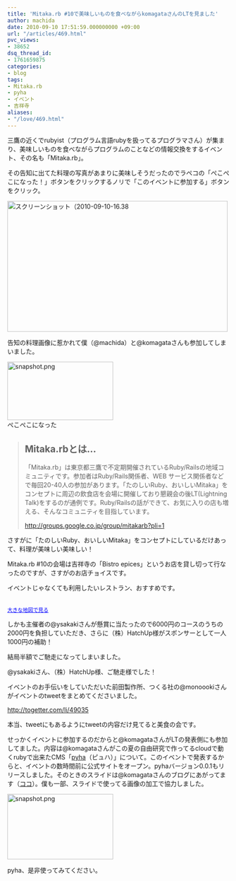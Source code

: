 ```yaml
---
title: 'Mitaka.rb #10で美味しいものを食べながらkomagataさんのLTを見ました'
author: machida
date: 2010-09-10 17:51:59.000000000 +09:00
url: "/articles/469.html"
pvc_views:
- 38652
dsq_thread_id:
- 1761659875
categories:
- blog
tags:
- Mitaka.rb
- pyha
- イベント
- 吉祥寺
aliases:
- "/love/469.html"
---
```

三鷹の近くでrubyist（プログラム言語rubyを扱ってるプログラマさん）が集まり、美味しいものを食べながらプログラムのことなどの情報交換をするイベント、その名も「Mitaka.rb」。

その告知に出てた料理の写真があまりに美味しそうだったのでラペコの「ぺこぺこになった！」ボタンをクリックするノリで「このイベントに参加する」ボタンをクリック。


  <img src="http://farm5.static.flickr.com/4108/4976417418_ac6420ea2e.jpg" width="500" height="296" alt="スクリーンショット（2010-09-10-16.38" />


告知の料理画像に惹かれて僕（@machida）と@komagataさんも参加してしまいました。


  <img src="http://farm5.static.flickr.com/4089/4976430616_4020db7305_m.jpg" width="240" height="132" alt="snapshot.png" /><br />ぺこぺこになった


> ## Mitaka.rbとは…
> 
> 「Mitaka.rb」は東京都三鷹で不定期開催されているRuby/Railsの地域コミュニティです。参加者はRuby/Rails関係者、WEB サービス関係者などで毎回20-40人の参加があります。「たのしいRuby、おいしいMitaka」をコンセプトに周辺の飲食店を会場に開催しており懇親会の後LT(Lightning Talk)をするのが通例です。Ruby/Railsの話ができて、お気に入りの店も増える、そんなコミュニティを目指しています。
> 
> <http://groups.google.co.jp/group/mitakarb?pli=1>

さすがに「たのしいRuby、おいしいMitaka」をコンセプトにしているだけあって、料理が美味しい美味しい！
  
Mitaka.rb #10の会場は吉祥寺の「Bistro epices」というお店を貸し切って行なったのですが、さすがのお店チョイスです。
  
イベントじゃなくても利用したいレストラン、おすすめです。


  <br /><small><a href="http://maps.google.co.jp/maps?oe=utf-8&hl=ja&client=firefox-a&ie=UTF8&q=Bistro+epices&fb=1&gl=jp&hq=Bistro+epices&hnear=%E6%9D%B1%E4%BA%AC%E9%83%BD%E6%B8%AF%E5%8C%BA&view=map&cid=15227084739288807659&ved=0CIgBEKUG&ei=KuuJTOWODIydkAX86bR7&brcurrent=3,0x6018ee392dd2c103:0xd298689ee77e04dc,1&ll=35.703868,139.581664&spn=0.006099,0.013754&z=16&iwloc=A&source=embed" style="color:#0000FF;text-align:left">大きな地図で見る</a></small>


しかも主催者の@ysakakiさんが懸賞に当たったので6000円のコースのうちの2000円を負担していただき、さらに（株）HatchUp様がスポンサーとして一人1000円の補助！
  
結局半額でご馳走になってしまいました。
  
@ysakakiさん、（株）HatchUp様、ご馳走様でした！

イベントのお手伝いをしていただいた前田製作所、つくる社の@monoookiさんがイベントのtweetをまとめてくださいました。

<http://togetter.com/li/49035>

本当、tweetにもあるようにtweetの内容だけ見てると美食の会です。

せっかくイベントに参加するのだからと@komagataさんがLTの発表側にも参加してました。内容は@komagataさんがこの夏の自由研究で作ってるcloudで動くrubyで出来たCMS「[pyha][1]（ピュハ）」について。このイベントで発表するからと、イベントの数時間前に公式サイトをオープン。pyhaバージョン0.0.1もリリースしました。そのときのスライドは@komagataさんのブログにあがってます（[ココ][2]）。僕も一部、スライドで使ってる画像の加工で協力しました。


  <a href="http://pyha.cc"><img src="http://farm5.static.flickr.com/4126/4976479310_09788840a1_m.jpg" width="240" height="148" alt="snapshot.png" /></a>



  pyha、是非使ってみてください。


 [1]: http://pyha.cc
 [2]: https://docs.komagata.org/4608
